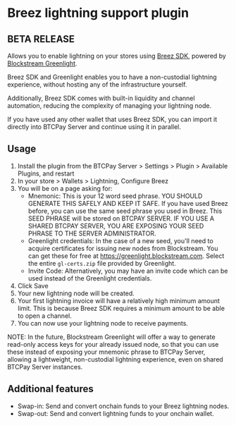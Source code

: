 # Breez lightning support plugin

## BETA RELEASE

Allows you to enable lightning on your stores using [Breez SDK](https://breez.technology/sdk/), powered by [Blockstream Greenlight](https://blockstream.com/lightning/greenlight/).

Breez SDK and Greenlight enables you to have a non-custodial lightning experience, without hosting any of the infrastructure yourself.

Additionally, Breez SDK comes with built-in liquidity and channel automation, reducing the complexity of managing your lightning node.

If you have used any other wallet that uses Breez SDK, you can import it directly into BTCPay Server and continue using it in parallel.

## Usage

1. Install the plugin from the BTCPay Server > Settings > Plugin > Available Plugins, and restart
2. In your store > Wallets > Lightning, Configure Breez
3. You will be on a page asking for:
   - Mnemonic: This is your 12 word seed phrase. YOU SHOULD GENERATE THIS SAFELY AND KEEP IT SAFE. If you have used Breez before, you can use the same seed phrase you used in Breez. This SEED PHRASE will be stored on BTCPAY SERVER.  IF YOU USE A SHARED BTCPAY SERVER, YOU ARE EXPOSING YOUR SEED PHRASE TO THE SERVER ADMINISTRATOR.
   - Greenlight credentials: In the case of a new seed, you'll need to acquire certificates for issuing new nodes from Blockstream. You can get these for free at https://greenlight.blockstream.com. Select the entire `gl-certs.zip` file provided by Greenlight.
   - Invite Code: Alternatively, you may have an invite code which can be used instead of the Greenlight credentials.
4. Click Save
5. Your new lightning node will be created.
6. Your first lightning invoice will have a relatively high minimum amount limit. This is because Breez SDK requires a minimum amount to be able to open a channel.
7. You can now use your lightning node to receive payments.

NOTE: In the future, Blockstream Greenlight will offer a way to generate read-only access keys for your already issued node, so that you can use these instead of exposing your mnemonic phrase to BTCPay Server, allowing a lightweight, non-custodial lightning experience, even on shared BTCPay Server instances.

## Additional features

* Swap-in: Send and convert onchain funds to your Breez lightning nodes.
* Swap-out: Send and convert lightning funds to your onchain wallet.
